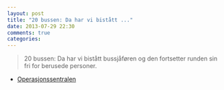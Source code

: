 ```yaml
---
layout: post
title: "20 bussen: Da har vi bistått ..."
date: 2013-07-29 22:30
comments: true
categories: 
---
```


> 20 bussen: Da har vi bistått bussjåføren og den fortsetter runden sin fri for berusede personer.
- [Operasjonssentralen](https://twitter.com/oslopolitiops/status/362082694458380289)
